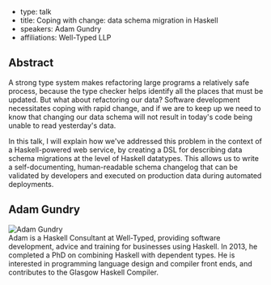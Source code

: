 - type: talk
- title: Coping with change: data schema migration in Haskell 
- speakers: Adam Gundry 
- affiliations: Well-Typed LLP 

## Abstract 

A strong type system makes refactoring large programs a relatively safe process, because the type checker helps identify all the places that must be updated. But what about refactoring our data? Software development necessitates coping with rapid change, and if we are to keep up we need to know that changing our data schema will not result in today's code being unable to read yesterday's data.
 
In this talk, I will explain how we've addressed this problem in the context of a Haskell-powered web service, by creating a DSL for describing data schema migrations at the level of Haskell datatypes. This allows us to write a self-documenting, human-readable schema changelog that can be validated by developers and executed on production data during automated deployments.

## Adam Gundry 

<div class="row" media:type="text/omd">

<div class="medium-4 columns">
<img src="img/adam-gundry.jpg" alt="Adam Gundry"></img>
</div>

<div class="medium-8 columns" media:type="text/omd">
Adam is a Haskell Consultant at Well-Typed, providing software development, advice and training for businesses using Haskell. In 2013, he completed a PhD on combining Haskell with dependent types. He is interested in programming language design and compiler front ends, and contributes to the Glasgow Haskell Compiler.
</div>
</div>

